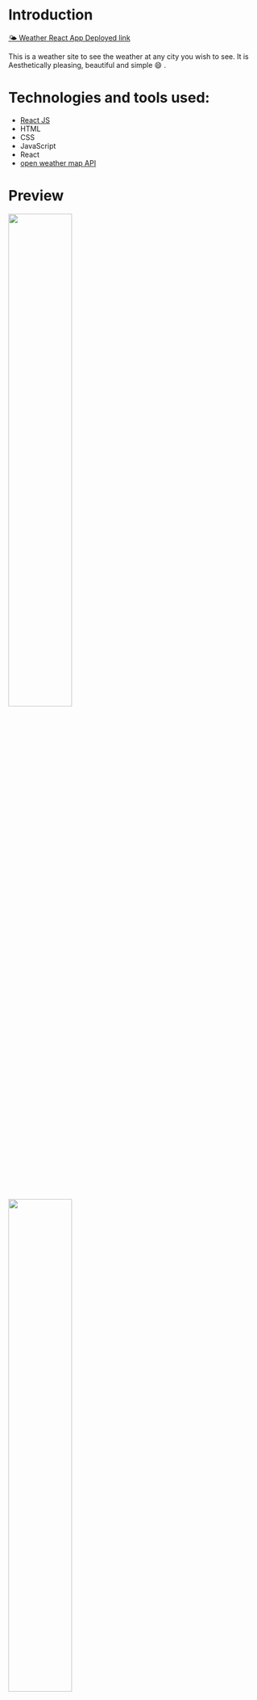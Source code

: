 # Introduction

[🌤 Weather React App Deployed link](https://alinablo.github.io/weather/)

This is a weather site to see the weather at any city you wish to see.
It is Aesthetically pleasing, beautiful and simple 😄 .

# Technologies and tools used:

* [React JS](https://reactjs.org)
* HTML
* CSS
* JavaScript
* React 
* [open weather map API](https://openweathermap.org)

# Preview
<img src="https://user-images.githubusercontent.com/82020749/206259916-025778d2-eaea-4bb2-ba87-bc4692a06500.png" width="50%" height="50%" >

<img src="https://user-images.githubusercontent.com/82020749/206260498-0e05f46c-cd7d-4d0a-a567-ff1a7f4dd139.png" width="50%" height="50%" >

<img src="https://user-images.githubusercontent.com/82020749/206259991-6c279644-a821-4c7c-8205-b6e354a481ff.png" width="50%" height="50%" >

<img src="https://user-images.githubusercontent.com/82020749/206260289-8771c2b0-8ee9-421b-9d7e-aef57d4ff76b.png" width="50%" height="50%" >

